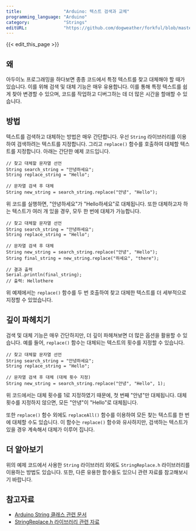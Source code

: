 ```yaml
---
title:                "Arduino: 텍스트 검색과 교체"
programming_language: "Arduino"
category:             "Strings"
editURL:              "https://github.com/dogweather/forkful/blob/master/content/ko/arduino/searching-and-replacing-text.md"
---
```


{{< edit_this_page >}}

## 왜
아두이노 프로그래밍을 하다보면 종종 코드에서 특정 텍스트를 찾고 대체해야 할 때가 있습니다. 이를 위해 검색 및 대체 기능은 매우 유용합니다. 이를 통해 특정 텍스트를 쉽게 찾아 변경할 수 있으며, 코드를 작업하고 디버그하는 데 더 많은 시간을 할애할 수 있습니다.

## 방법
텍스트를 검색하고 대체하는 방법은 매우 간단합니다. 우선 `String` 라이브러리를 이용하여 검색하려는 텍스트를 지정합니다. 그리고 `replace()` 함수를 호출하여 대체할 텍스트를 지정합니다. 아래는 간단한 예제 코드입니다.

```Arduino
// 찾고 대체할 문자열 선언
String search_string = "안녕하세요";
String replace_string = "Hello";

// 문자열 검색 후 대체
String new_string = search_string.replace("안녕", "Hello");
```

위 코드를 실행하면, "안녕하세요"가 "Hello하세요"로 대체됩니다. 또한 대체하고자 하는 텍스트가 여러 개 있을 경우, 모두 한 번에 대체가 가능합니다.

```Arduino
// 찾고 대체할 문자열 선언
String search_string = "안녕하세요";
String replace_string = "Hello";

// 문자열 검색 후 대체
String new_string = search_string.replace("안녕", "Hello");
String final_string = new_string.replace("하세요", "there");

// 결과 출력
Serial.println(final_string);
// 출력: Hellothere
```

위 예제에서는 `replace()` 함수를 두 번 호출하여 찾고 대체한 텍스트를 더 세부적으로 지정할 수 있었습니다.

## 깊이 파헤치기
검색 및 대체 기능은 매우 간단하지만, 더 깊이 파헤쳐보면 더 많은 옵션을 활용할 수 있습니다. 예를 들어, `replace()` 함수는 대체되는 텍스트의 횟수를 지정할 수 있습니다.

```Arduino
// 찾고 대체할 문자열 선언
String search_string = "안녕하세요";
String replace_string = "Hello";

// 문자열 검색 후 대체 (대체 횟수 지정)
String new_string = search_string.replace("안녕", "Hello", 1);
```

위 코드에서는 대체 횟수를 1로 지정하였기 때문에, 첫 번째 "안녕"만 대체됩니다. 대체 횟수를 지정하지 않으면, 모든 "안녕"이 "Hello"로 대체됩니다.

또한 `replace()` 함수 외에도 `replaceAll()` 함수를 이용하여 모든 찾는 텍스트를 한 번에 대체할 수도 있습니다. 이 함수는 `replace()` 함수와 유사하지만, 검색하는 텍스트가 있을 경우 계속해서 대체가 이루어 집니다.

## 더 알아보기
위의 예제 코드에서 사용한 `String` 라이브러리 외에도 `StringReplace.h` 라이브러리를 이용하는 방법도 있습니다. 또한, 다른 유용한 함수들도 있으니 관련 자료를 참고해보시기 바랍니다.

## 참고자료
- [Arduino String 클래스 관련 문서](https://www.arduino.cc/reference/en/language/variables/data-types/string/functions/replace/)
- [StringReplace.h 라이브러리 관련 자료](https://github.com/avishorp/StringReplace)